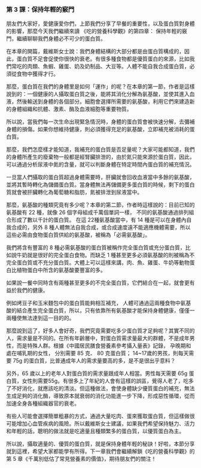 ### 第 3 課：保持年輕的竅門

朋友們大家好，愛健康愛你們，上節我們分享了早餐的重要性，以及蛋白質對身體的影響，那麼今天我們繼續來讀 《吃的營養科學觀》的第四章： 保持年輕的竅門，繼續聊聊我們身體必不可少的蛋白質。

在本章的開篇，戴維斯女士說：我們身體結構的大部分都是由蛋白質構成的，因此，蛋白質不足會促使你很快的衰老。有很多種食物都是優質蛋白的來源，比如我們常吃的肉類、魚蝦、雞蛋、奶及奶制品、大豆等。人體不能自我合成蛋白質，必須從食物中獲得才行。

那麼，蛋白質在我們的身體里是如何「運作」的呢？在本章的第一節，作者是這樣說到的：一個健康的人攝取蛋白質之後，能將其消化分解為氨基酸，並使其進入血液，然後輸送到身體的各個部分。細胞會選擇所需要的氨基酸，利用它們來建造新的身體組織和抗體、激素、酶及血液細胞等重要物質。

所以說，當我們每一次生命出現緊急情況時，身體的蛋白質會被快速分解，去彌補身體的損傷。如果你想維持健康，則必須獲得充足的氨基酸，立即補充被消耗的蛋白質。

那麼，我們怎麼樣才能知道，我補充的蛋白質是否足量呢？大家可能都知道，我們的身體所產生的廢棄物一般都是經腎臟排泄的，由於氮只能來源於蛋白質，因此，可以通過分析尿液中氮的含量，就可以判斷身體在特定時間內蛋白質的補充情況。

一旦當人們攝取的蛋白質超過身體需要時，肝臟就會回收血液當中多餘的氨基酸， 並將其暫時轉化為儲備蛋白質。當身體無法再儲備更多蛋白質的時候，剩下的蛋白質就會被肝臟轉化為葡萄糖和脂肪，氮被排泄到尿液當中。

那麼，氨基酸的種類究竟有多少呢？本章的第二節，作者時這樣說的：目前已知的氨基酸有 22 種，就像 26 個字母組成千萬個單詞一樣， 不同的氨基酸通過排列組合形成了數以千計的蛋白質。 在這 22種氨基酸當中，有 14 種是可以在身體內自我合成的，另外 8 種人體無法自我合成，或合成速度遠不能適應機體需要，所以這些必需由食物蛋白質供給的氨基酸，被稱為「必需氨基酸」。

我們將含有豐富的 8 種必需氨基酸的蛋白質被稱作完全蛋白質或充分蛋白質，比如說牛奶就是很好的完全蛋白食物。而缺乏 1 種甚至更多必須氨基酸的則被稱為不完全蛋白質或不充分蛋白質。大體上可以這樣來講，肉、魚、雞蛋、牛奶等動物蛋白比植物蛋白中所含的氨基酸要豐富的多。

如果說一餐中同時含有兩種甚至更多的不完全蛋白質，它們結合在一起，就會更有益於我們的健康。

例如烤豆子和玉米麵包中的蛋白質能夠相互補充， 人體可通過這兩種食物中氨基酸的結合產生完全蛋白質，所以，只有依靠所有氨基酸才能保持身體健康，僅僅一兩種使無法達到這一目的的。

那麼說到這了，好多人會好奇，我們究竟需要吃多少蛋白質才足夠呢？其實不同的人，需求量是不同的。在所有年齡層中，對蛋白質需求量最大的群體，不是成年男性，而是特殊人群。根據《中國居民膳食營養素參考攝入量表》記錄， 孕晚期和處在哺乳期的女性， 分別需要 85 克、 80 克蛋白質； 14\~17歲的男孩，則每天需要 75g 的蛋白質，比普通成年人的需求量要高的多，是不是很出乎意料？

另外，65 歲以上的老年人對蛋白質的需求量跟成年人相當。男性每天需要 65g 蛋白質，女性則需要55g。有很多上了年紀的人會有這樣的誤區，覺得人老了，吃多了不好消化，就應該吃的清淡。但這種做法，會使身體缺少優質蛋白的補充，無法生成足夠的消化酶，導致原本就衰弱的消化功能進一步下降，形成惡性循環，從而加速全身各種組織器官的衰老。

有些人可能會選擇簡單粗暴的方式，通過大量吃肉、蛋來獲取蛋白質，但這樣做很可能增加心血管疾病的風險。所以戴維斯女士建議，如果我們希望保持魅力、活力和年輕的話，聰明的做法就是吃適量且種類繁多的蛋白質，以優質蛋白為主。

所以說，攝取適量的、優質的蛋白質，就是保持身體年輕的秘訣！好啦，本節分享就到這裡，希望大家都能學有所得。下一章我們會繼續解鎖《吃的營養科學觀》的第 5 章《千萬別低估了常見營養素的價值》，期待朋友們的關注！